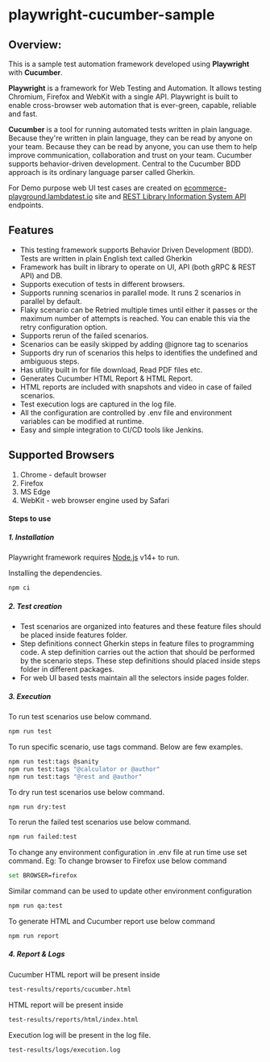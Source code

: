 # playwright-cucumber-sample

## **Overview:**

This is a sample test automation framework developed using **Playwright** with **Cucumber**.

**Playwright** is a framework for Web Testing and Automation. It allows testing Chromium, Firefox and WebKit with a single API. Playwright is built to enable cross-browser web automation that is ever-green, capable, reliable and fast.

**Cucumber** is a tool for running automated tests written in plain language. Because they're written in plain language, they can be read by anyone on your team. Because they can be read by anyone, you can use them to help improve communication, collaboration and trust on your team. Cucumber supports behavior-driven development. Central to the Cucumber BDD approach is its ordinary language parser called Gherkin. 

For Demo purpose web UI test cases are created on [ecommerce-playground.lambdatest.io](https://ecommerce-playground.lambdatest.io/index.php) site and [REST Library Information System API](https://www.libraryinformationsystem.org/Services/RestService.svc) endpoints.

## Features

- This testing framework supports Behavior Driven Development (BDD). Tests are written in plain English text called Gherkin
- Framework has built in library to operate on UI, API (both gRPC & REST API) and DB.
- Supports execution of tests in different browsers.
- Supports running scenarios in parallel mode. It runs 2 scenarios in parallel by default.
- Flaky scenario can be Retried multiple times until either it passes or the maximum number of attempts is reached. You can enable this via the retry configuration option.
- Supports rerun of the failed scenarios.
- Scenarios can be easily skipped by adding @ignore tag to scenarios
- Supports dry run of scenarios this helps to identifies the undefined and ambiguous steps.
- Has utility built in for file download, Read PDF files etc.
- Generates Cucumber HTML Report & HTML Report.
- HTML reports are included with snapshots and video in case of failed scenarios.
- Test execution logs are captured in the log file.
- All the configuration are controlled by .env file and environment variables can be modified at runtime.
- Easy and simple integration to CI/CD tools like Jenkins.

## Supported Browsers

1. Chrome - default browser
2. Firefox
3. MS Edge
4. WebKit - web browser engine used by Safari


#### Steps to use
##### 1. Installation

Playwright framework requires [Node.js](https://nodejs.org/) v14+ to run.

Installing the dependencies.
```sh
npm ci
```
##### 2. Test creation
- Test scenarios are organized into features and these feature files should be placed inside features folder.
- Step definitions connect Gherkin steps in feature files to programming code. A step definition carries out the action that should be performed by the scenario steps. These step definitions should placed inside steps folder in different packages.
- For web UI based tests maintain all the selectors inside pages folder.

##### 3. Execution
To run test scenarios use below command.
```sh
npm run test
```
To run specific scenario, use tags command. Below are few examples.
```sh
npm run test:tags @sanity
npm run test:tags "@calculator or @author"
npm run test:tags "@rest and @author"
```
To dry run test scenarios use below command.
```sh
npm run dry:test
```
To rerun the failed test scenarios use below command.
```sh
npm run failed:test
```
To change any environment configuration in .env file at run time use set command.
Eg: To change browser to Firefox use below command
```sh
set BROWSER=firefox
```
Similar command can be used to update other environment configuration
```sh
npm run qa:test
```

To generate HTML and Cucumber report use below command
```sh
npm run report
```
##### 4. Report & Logs
Cucumber HTML report will be present inside
```sh
test-results/reports/cucumber.html
```
HTML report will be present inside
```sh
test-results/reports/html/index.html
```
Execution log will be present in the log file.
```sh
test-results/logs/execution.log
```
